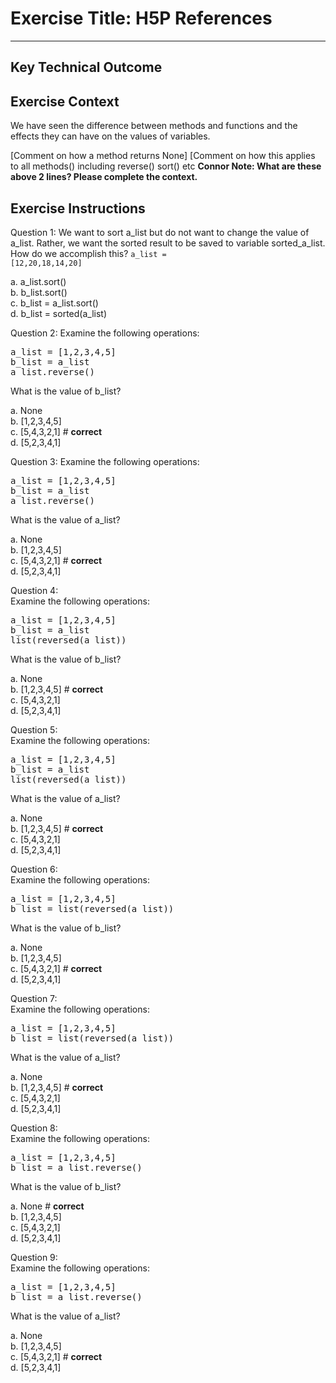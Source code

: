 # Exercise Title: H5P References
---
## Key Technical Outcome

## Exercise Context
We have seen the difference between methods and functions and the effects they can have on the values of variables.

[Comment on how a method returns None]
[Comment on how this applies to all methods() including reverse() sort() etc
<b>Connor Note: What are these above 2 lines? Please complete the context.</b>

## Exercise Instructions

Question 1: 
We want to sort a_list but do not want to change the value of a_list. Rather, we want the sorted result to be saved to variable sorted_a_list. How do we accomplish this?
<code>a_list = [12,20,18,14,20]</code> 

a. a_list.sort() <br>
b. b_list.sort() <br>
c. b_list = a_list.sort() <br>
d. b_list = sorted(a_list) <br>

Question 2: 
Examine the following operations:
<pre>a_list = [1,2,3,4,5]
b_list = a_list
a_list.reverse()</pre>

What is the value of b_list?

a. None <br>
b. [1,2,3,4,5] <br>
c. [5,4,3,2,1] # <b>correct</b><br>
d. [5,2,3,4,1]

Question 3:
Examine the following operations:
<pre>a_list = [1,2,3,4,5]
b_list = a_list
a_list.reverse()</pre>

What is the value of a_list?

a. None <br>
b. [1,2,3,4,5]<br>
c. [5,4,3,2,1] # <b>correct</b><br>
d. [5,2,3,4,1]

Question 4: <br>
Examine the following operations:<br>
<pre>a_list = [1,2,3,4,5]
b_list = a_list
list(reversed(a_list))</pre>
What is the value of b_list?

a. None <br>
b. [1,2,3,4,5] # <b>correct</b> <br>
c. [5,4,3,2,1] <br>
d. [5,2,3,4,1]

Question 5:<br>
Examine the following operations:<br>
<pre>a_list = [1,2,3,4,5]
b_list = a_list
list(reversed(a_list))</pre>
What is the value of a_list?

a. None <br>
b. [1,2,3,4,5] # <b>correct</b><br>
c. [5,4,3,2,1] <br>
d. [5,2,3,4,1]

Question 6: <br>
Examine the following operations:
<pre>a_list = [1,2,3,4,5]
b_list = list(reversed(a_list))</pre>
What is the value of b_list?

a. None <br>
b. [1,2,3,4,5]  <br>
c. [5,4,3,2,1] # <b>correct</b> <br>
d. [5,2,3,4,1]

Question 7:<br>
Examine the following operations:
<pre>a_list = [1,2,3,4,5]
b_list = list(reversed(a_list))</pre>
What is the value of a_list?

a. None <br>
b. [1,2,3,4,5] # <b>correct</b><br>
c. [5,4,3,2,1] <br>
d. [5,2,3,4,1]

Question 8:<br>
Examine the following operations:
<pre>a_list = [1,2,3,4,5]
b_list = a_list.reverse()</pre>

What is the value of b_list?

a. None # <b>correct</b><br>
b. [1,2,3,4,5]  <br>
c. [5,4,3,2,1]  <br>
d. [5,2,3,4,1]

Question 9:<br>
Examine the following operations:
<pre>a_list = [1,2,3,4,5]
b_list = a_list.reverse()</pre>
What is the value of a_list?

a. None <br>
b. [1,2,3,4,5] <br>
c. [5,4,3,2,1] # <b>correct</b><br>
d. [5,2,3,4,1]

